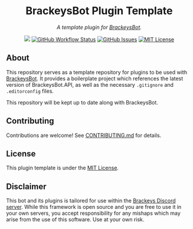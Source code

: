 <h1 align="center">BrackeysBot Plugin Template</h1>
<p align="center"><i>A template plugin for <a href="https://github.com/BrackeysBot/BrackeysBot">BrackeysBot</a>.</i></p>
<p align="center">
<a href="https://github.com/BrackeysBot/BrackeysBot.PluginTemplate/releases"><img src="https://img.shields.io/github/v/release/BrackeysBot/BrackeysBot.PluginTemplate?include_prereleases"></a>
<a href="https://github.com/BrackeysBot/BrackeysBot.PluginTemplate/actions?query=workflow%3A%22.NET%22"><img src="https://img.shields.io/github/workflow/status/BrackeysBot/BrackeysBot.PluginTemplate/.NET" alt="GitHub Workflow Status" title="GitHub Workflow Status"></a>
<a href="https://github.com/BrackeysBot/BrackeysBot.PluginTemplate/issues"><img src="https://img.shields.io/github/issues/BrackeysBot/BrackeysBot.PluginTemplate" alt="GitHub Issues" title="GitHub Issues"></a>
<a href="https://github.com/BrackeysBot/BrackeysBot.PluginTemplate/blob/main/LICENSE.md"><img src="https://img.shields.io/github/license/BrackeysBot/BrackeysBot.PluginTemplate" alt="MIT License" title="MIT License"></a>
</p>

## About
This repository serves as a template repository for plugins to be used with [BrackeysBot](https://github.com/BrackeysBot/BrackeysBot/). It provides a boilerplate project which references the latest version of BrackeysBot.API, as well as the necessary `.gitignore` and `.editorconfig` files.

This repository will be kept up to date along with BrackeysBot.

## Contributing
Contributions are welcome! See [CONTRIBUTING.md](CONTRIBUTING.md) for details.

## License
This plugin template is under the [MIT License](LICENSE.md).

## Disclaimer
This bot and its plugins is tailored for use within the [Brackeys Discord server](https://discord.gg/brackeys). While this framework is open source and you are free to use it in your own servers, you accept responsibility for any mishaps which may arise from the use of this software. Use at your own risk.
